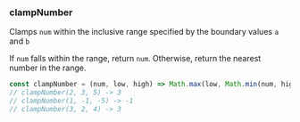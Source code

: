 ### clampNumber

Clamps `num` within the inclusive range specified by the boundary values `a` and `b`

If `num` falls within the range, return `num`. 
Otherwise, return the nearest number in the range.

```js
const clampNumber = (num, low, high) => Math.max(low, Math.min(num, high));
// clampNumber(2, 3, 5) -> 3
// clampNumber(1, -1, -5) -> -1
// clampNumber(3, 2, 4) -> 3
```
